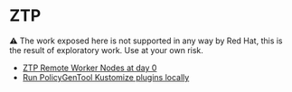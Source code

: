 # ZTP

:warning: The work exposed here is not supported in any way by Red Hat, this is the result of exploratory work. Use at your own risk.

* [ZTP Remote Worker Nodes at day 0](./remote-worker-day0/)
* [Run PolicyGenTool Kustomize plugins locally](./policygentool/kustomize-plugins-locally.md)